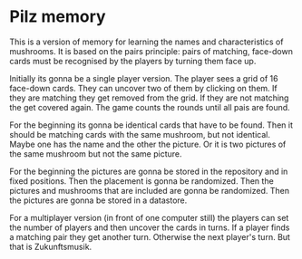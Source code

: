 # Pilz memory

This is a version of memory for learning the names and characteristics of mushrooms. It is based on the pairs principle: pairs of matching, face-down cards must be recognised by the players by turning them face up.

Initially its gonna be a single player version. The player sees a grid of 16 face-down cards. They can uncover two of them by clicking on them. If they are matching they get removed from the grid. If they are not matching the get covered again. The game counts the rounds until all pais are found.

For the beginning its gonna be identical cards that have to be found. Then it should be matching cards with the same mushroom, but not identical. Maybe one has the name and the other the picture. Or it is two pictures of the same mushroom but not the same picture.

For the beginning the pictures are gonna be stored in the repository and in fixed positions. Then the placement is gonna be randomized. Then the pictures and mushrooms that are included are gonna be randomized. Then the pictures are gonna be stored in a datastore.

For a multiplayer version (in front of one computer still) the players can set the number of players and then uncover the cards in turns. If a player finds a matching pair they get another turn. Otherwise the next player's turn. But that is Zukunftsmusik.
